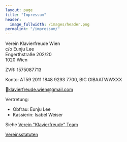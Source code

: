 ```yaml
---
layout: page
title: "Impressum"
header:
  image_fullwidth: /images/header.png
permalink: "/impressum/"
---
```



Verein Klavierfreude Wien<br>
c/o Eunju Lee<br>
Engerthstraße 202/20<br>
1020 Wien<br>

ZVR: 1575087713

Konto: AT59 2011 1848 9293 7700, BIC GIBAATWWXXX

📧<a href="mailto:klavierfreude.wien@gmail.com">klavierfreude.wien@gmail.com</a>

Vertretung:
* Obfrau: Eunju Lee
* Kassierin: Isabel Weiser

Siehe [Verein "Klavierfreude" Team](/team/)

[Vereinsstatuten](/statuten.pdf)
